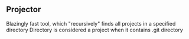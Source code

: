 ## Projector

Blazingly fast tool, which "recursively" finds all projects in a specified directory
Directory is considered a project when it contains .git directory

